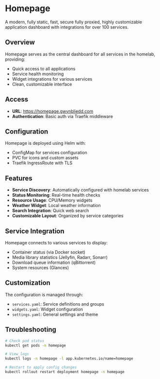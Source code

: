 # Homepage

A modern, fully static, fast, secure fully proxied, highly customizable application dashboard with integrations for over 100 services.

## Overview

Homepage serves as the central dashboard for all services in the homelab, providing:
- Quick access to all applications
- Service health monitoring
- Widget integrations for various services
- Clean, customizable interface

## Access

- **URL**: https://homepage.gwynbliedd.com
- **Authentication**: Basic auth via Traefik middleware

## Configuration

Homepage is deployed using Helm with:
- ConfigMap for services configuration
- PVC for icons and custom assets
- Traefik IngressRoute with TLS

## Features

- **Service Discovery**: Automatically configured with homelab services
- **Status Monitoring**: Real-time health checks
- **Resource Usage**: CPU/Memory widgets
- **Weather Widget**: Local weather information
- **Search Integration**: Quick web search
- **Customizable Layout**: Organized by service categories

## Service Integration

Homepage connects to various services to display:
- Container status (via Docker socket)
- Media library statistics (Jellyfin, Radarr, Sonarr)
- Download queue information (qBittorrent)
- System resources (Glances)

## Customization

The configuration is managed through:
- `services.yaml`: Service definitions and groups
- `widgets.yaml`: Widget configuration
- `settings.yaml`: General settings and theme

## Troubleshooting

```bash
# Check pod status
kubectl get pods -n homepage

# View logs
kubectl logs -n homepage -l app.kubernetes.io/name=homepage

# Restart to apply config changes
kubectl rollout restart deployment homepage -n homepage
```